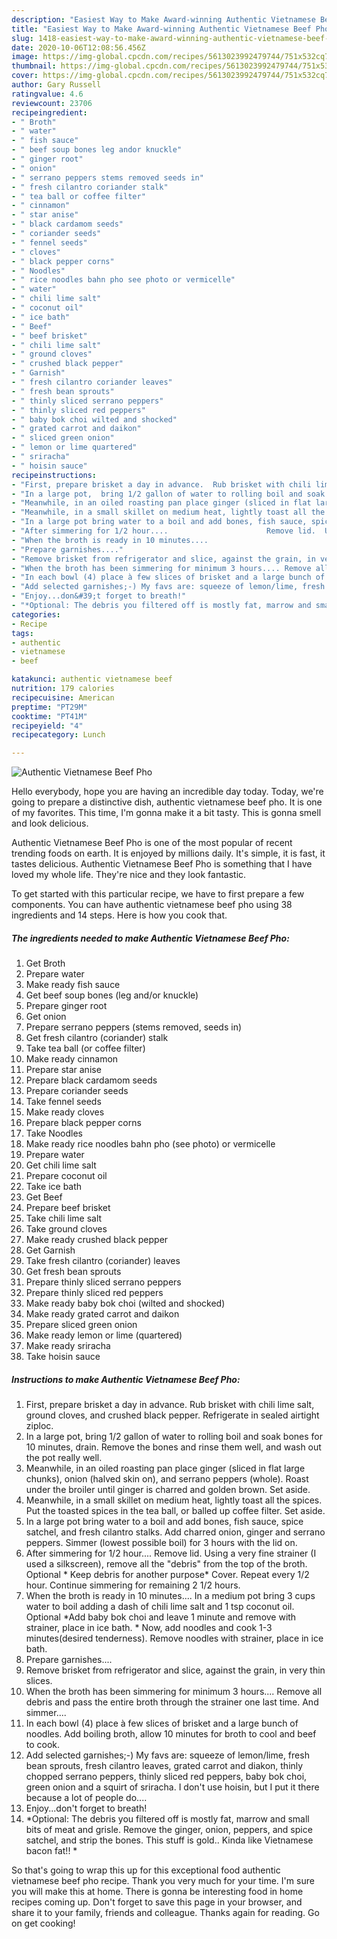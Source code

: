 ```yaml
---
description: "Easiest Way to Make Award-winning Authentic Vietnamese Beef Pho"
title: "Easiest Way to Make Award-winning Authentic Vietnamese Beef Pho"
slug: 1418-easiest-way-to-make-award-winning-authentic-vietnamese-beef-pho
date: 2020-10-06T12:08:56.456Z
image: https://img-global.cpcdn.com/recipes/5613023992479744/751x532cq70/authentic-vietnamese-beef-pho-recipe-main-photo.jpg
thumbnail: https://img-global.cpcdn.com/recipes/5613023992479744/751x532cq70/authentic-vietnamese-beef-pho-recipe-main-photo.jpg
cover: https://img-global.cpcdn.com/recipes/5613023992479744/751x532cq70/authentic-vietnamese-beef-pho-recipe-main-photo.jpg
author: Gary Russell
ratingvalue: 4.6
reviewcount: 23706
recipeingredient:
- " Broth"
- " water"
- " fish sauce"
- " beef soup bones leg andor knuckle"
- " ginger root"
- " onion"
- " serrano peppers stems removed seeds in"
- " fresh cilantro coriander stalk"
- " tea ball or coffee filter"
- " cinnamon"
- " star anise"
- " black cardamom seeds"
- " coriander seeds"
- " fennel seeds"
- " cloves"
- " black pepper corns"
- " Noodles"
- " rice noodles bahn pho see photo or vermicelle"
- " water"
- " chili lime salt"
- " coconut oil"
- " ice bath"
- " Beef"
- " beef brisket"
- " chili lime salt"
- " ground cloves"
- " crushed black pepper"
- " Garnish"
- " fresh cilantro coriander leaves"
- " fresh bean sprouts"
- " thinly sliced serrano peppers"
- " thinly sliced red peppers"
- " baby bok choi wilted and shocked"
- " grated carrot and daikon"
- " sliced green onion"
- " lemon or lime quartered"
- " sriracha"
- " hoisin sauce"
recipeinstructions:
- "First, prepare brisket a day in advance.  Rub brisket with chili lime salt, ground cloves, and crushed black pepper.  Refrigerate in sealed airtight ziploc."
- "In a large pot,  bring 1/2 gallon of water to rolling boil and soak bones for 10 minutes, drain. Remove the bones and rinse them well, and wash out the pot really well."
- "Meanwhile, in an oiled roasting pan place ginger (sliced in flat large chunks), onion (halved skin on),  and serrano peppers (whole).  Roast under the broiler until ginger is charred and golden brown. Set aside."
- "Meanwhile, in a small skillet on medium heat, lightly toast all the spices. Put the toasted spices in the tea ball, or balled up coffee filter. Set aside."
- "In a large pot bring water to a boil and add bones, fish sauce, spice satchel, and fresh cilantro stalks.  Add charred onion, ginger and serrano peppers.  Simmer (lowest possible boil) for 3 hours with the lid on."
- "After simmering for 1/2 hour....                      Remove lid.  Using a very fine strainer (I used a silkscreen), remove all the &#34;debris&#34; from the top of the broth.                                            Optional * Keep debris for another purpose*                                                                                                     Cover.  Repeat every 1/2 hour.  Continue simmering for remaining 2 1/2 hours."
- "When the broth is ready in 10 minutes....                                                                                                In a medium pot bring 3 cups water to boil adding a dash of chili lime salt and 1 tsp coconut oil.                                        Optional *Add baby bok choi and leave 1 minute and remove with strainer, place in ice bath. *                                                                                                                                    Now,  add noodles and cook 1-3 minutes(desired tenderness). Remove noodles with strainer, place in ice bath."
- "Prepare garnishes...."
- "Remove brisket from refrigerator and slice, against the grain, in very thin slices."
- "When the broth has been simmering for minimum 3 hours.... Remove all debris and pass the entire broth through the strainer one last time. And simmer...."
- "In each bowl (4) place à few slices of brisket and a large bunch of noodles.  Add boiling broth, allow 10 minutes for broth to cool and beef to cook."
- "Add selected garnishes;-) My favs are: squeeze of lemon/lime, fresh bean sprouts, fresh cilantro leaves,  grated carrot and diakon, thinly chopped serrano peppers, thinly sliced red peppers, baby bok choi,  green onion and a squirt of sriracha. I don&#39;t use hoisin, but I put it there because a lot of people do...."
- "Enjoy...don&#39;t forget to breath!"
- "*Optional: The debris you filtered off is mostly fat, marrow and small bits of meat and grisle.  Remove the ginger, onion, peppers, and spice satchel, and strip the bones. This stuff is gold.. Kinda like Vietnamese bacon fat!! *"
categories:
- Recipe
tags:
- authentic
- vietnamese
- beef

katakunci: authentic vietnamese beef 
nutrition: 179 calories
recipecuisine: American
preptime: "PT29M"
cooktime: "PT41M"
recipeyield: "4"
recipecategory: Lunch

---
```



![Authentic Vietnamese Beef Pho](https://img-global.cpcdn.com/recipes/5613023992479744/751x532cq70/authentic-vietnamese-beef-pho-recipe-main-photo.jpg)

Hello everybody, hope you are having an incredible day today. Today, we're going to prepare a distinctive dish, authentic vietnamese beef pho. It is one of my favorites. This time, I'm gonna make it a bit tasty. This is gonna smell and look delicious.

Authentic Vietnamese Beef Pho is one of the most popular of recent trending foods on earth. It is enjoyed by millions daily. It's simple, it is fast, it tastes delicious. Authentic Vietnamese Beef Pho is something that I have loved my whole life. They're nice and they look fantastic.




To get started with this particular recipe, we have to first prepare a few components. You can have authentic vietnamese beef pho using 38 ingredients and 14 steps. Here is how you cook that.

<!--inarticleads1-->

##### The ingredients needed to make Authentic Vietnamese Beef Pho:

1. Get  Broth
1. Prepare  water
1. Make ready  fish sauce
1. Get  beef soup bones (leg and/or knuckle)
1. Prepare  ginger root
1. Get  onion
1. Prepare  serrano peppers (stems removed, seeds in)
1. Get  fresh cilantro (coriander) stalk
1. Take  tea ball (or coffee filter)
1. Make ready  cinnamon
1. Prepare  star anise
1. Prepare  black cardamom seeds
1. Prepare  coriander seeds
1. Take  fennel seeds
1. Make ready  cloves
1. Prepare  black pepper corns
1. Take  Noodles
1. Make ready  rice noodles bahn pho (see photo) or vermicelle
1. Prepare  water
1. Get  chili lime salt
1. Prepare  coconut oil
1. Take  ice bath
1. Get  Beef
1. Prepare  beef brisket
1. Take  chili lime salt
1. Take  ground cloves
1. Make ready  crushed black pepper
1. Get  Garnish
1. Take  fresh cilantro (coriander) leaves
1. Get  fresh bean sprouts
1. Prepare  thinly sliced serrano peppers
1. Prepare  thinly sliced red peppers
1. Make ready  baby bok choi (wilted and shocked)
1. Make ready  grated carrot and daikon
1. Prepare  sliced green onion
1. Make ready  lemon or lime (quartered)
1. Make ready  sriracha
1. Take  hoisin sauce




<!--inarticleads2-->

##### Instructions to make Authentic Vietnamese Beef Pho:

1. First, prepare brisket a day in advance.  Rub brisket with chili lime salt, ground cloves, and crushed black pepper.  Refrigerate in sealed airtight ziploc.
1. In a large pot,  bring 1/2 gallon of water to rolling boil and soak bones for 10 minutes, drain. Remove the bones and rinse them well, and wash out the pot really well.
1. Meanwhile, in an oiled roasting pan place ginger (sliced in flat large chunks), onion (halved skin on),  and serrano peppers (whole).  Roast under the broiler until ginger is charred and golden brown. Set aside.
1. Meanwhile, in a small skillet on medium heat, lightly toast all the spices. Put the toasted spices in the tea ball, or balled up coffee filter. Set aside.
1. In a large pot bring water to a boil and add bones, fish sauce, spice satchel, and fresh cilantro stalks.  Add charred onion, ginger and serrano peppers.  Simmer (lowest possible boil) for 3 hours with the lid on.
1. After simmering for 1/2 hour....                      Remove lid.  Using a very fine strainer (I used a silkscreen), remove all the &#34;debris&#34; from the top of the broth.                                            Optional * Keep debris for another purpose*                                                                                                     Cover.  Repeat every 1/2 hour.  Continue simmering for remaining 2 1/2 hours.
1. When the broth is ready in 10 minutes....                                                                                                In a medium pot bring 3 cups water to boil adding a dash of chili lime salt and 1 tsp coconut oil.                                        Optional *Add baby bok choi and leave 1 minute and remove with strainer, place in ice bath. *                                                                                                                                    Now,  add noodles and cook 1-3 minutes(desired tenderness). Remove noodles with strainer, place in ice bath.
1. Prepare garnishes....
1. Remove brisket from refrigerator and slice, against the grain, in very thin slices.
1. When the broth has been simmering for minimum 3 hours.... Remove all debris and pass the entire broth through the strainer one last time. And simmer....
1. In each bowl (4) place à few slices of brisket and a large bunch of noodles.  Add boiling broth, allow 10 minutes for broth to cool and beef to cook.
1. Add selected garnishes;-) My favs are: squeeze of lemon/lime, fresh bean sprouts, fresh cilantro leaves,  grated carrot and diakon, thinly chopped serrano peppers, thinly sliced red peppers, baby bok choi,  green onion and a squirt of sriracha. I don&#39;t use hoisin, but I put it there because a lot of people do....
1. Enjoy...don&#39;t forget to breath!
1. *Optional: The debris you filtered off is mostly fat, marrow and small bits of meat and grisle.  Remove the ginger, onion, peppers, and spice satchel, and strip the bones. This stuff is gold.. Kinda like Vietnamese bacon fat!! *




So that's going to wrap this up for this exceptional food authentic vietnamese beef pho recipe. Thank you very much for your time. I'm sure you will make this at home. There is gonna be interesting food in home recipes coming up. Don't forget to save this page in your browser, and share it to your family, friends and colleague. Thanks again for reading. Go on get cooking!

